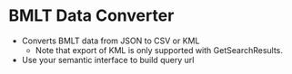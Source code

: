 # BMLT Data Converter

* Converts BMLT data from JSON to CSV or KML
    * Note that export of KML is only supported with GetSearchResults.
* Use your semantic interface to build query url